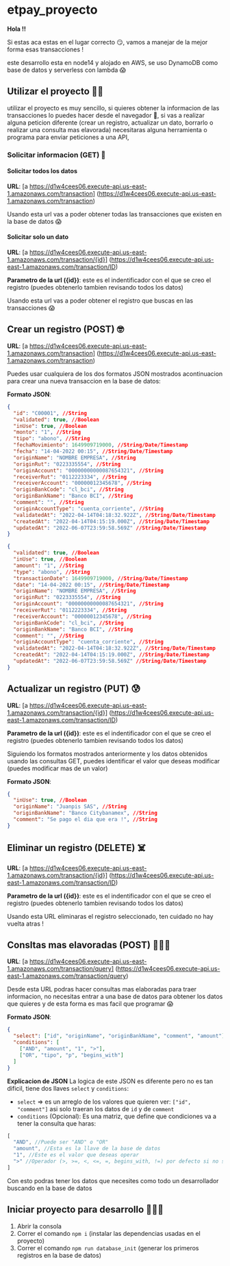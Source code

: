 # etpay_proyecto

**Hola !!**

Si estas aca estas en el lugar correcto 😏, vamos a manejar de la mejor forma
esas transacciones !

este desarrollo esta en node14 y alojado en AWS, se uso DynamoDB como base de
datos y serverless con lambda 😱

## Utilizar el proyecto 💪🏽
utilizar el proyecto es muy sencillo, si quieres obtener la informacion de las
transacciones lo puedes hacer desde el navegador 🤯, si vas a realizar alguna
peticion diferente (crear un registro, actualizar un dato, borrarlo o realizar
una consulta mas elavorada) necesitaras alguna herramienta o programa para
enviar peticiones a una API,

### Solicitar informacion (GET) 🧐
#### Solicitar todos los datos
**URL**:
[a https://d1w4cees06.execute-api.us-east-1.amazonaws.com/transaction]
(https://d1w4cees06.execute-api.us-east-1.amazonaws.com/transaction)

Usando esta url vas a poder obtener todas las transacciones que existen en la
base de datos 😱

#### Solicitar solo un dato
**URL**:
[a https://d1w4cees06.execute-api.us-east-1.amazonaws.com/transaction/{id}]
(https://d1w4cees06.execute-api.us-east-1.amazonaws.com/transaction/ID)

**Parametro de la url ({id})**: este es el indentificador con el que se creo el
registro (puedes obtenerlo tambien revisando todos los datos)

Usando esta url vas a poder obtener el registro que buscas en las transacciones
😱

## Crear un registro (POST) 🤓
**URL**:
[a https://d1w4cees06.execute-api.us-east-1.amazonaws.com/transaction]
(https://d1w4cees06.execute-api.us-east-1.amazonaws.com/transaction)

Puedes usar cualquiera de los dos formatos JSON mostrados acontinuacion para
crear una nueva transaccion en la base de datos:

**Formato JSON**:
```json
{
  "id": "C00001", //String
  "validated": true, //Boolean
  "inUse": true, //Boolean
  "monto": "1", //String
  "tipo": "abono", //String
  "fechaMovimiento": 1649909719000, //String/Date/Timestamp
  "fecha": "14-04-2022 00:15", //String/Date/Timestamp
  "originName": "NOMBRE EMPRESA", //String
  "originRut": "0223335554", //String
  "originAccount": "00000000000087654321", //String
  "receiverRut": "0112223334", //String
  "receiverAccount": "00000012345678", //String
  "originBankCode": "cl_bci", //String
  "originBankName": "Banco BCI", //String
  "comment": "", //String
  "originAccountType": "cuenta_corriente", //String
  "validatedAt": "2022-04-14T04:18:32.922Z", //String/Date/Timestamp
  "createdAt": "2022-04-14T04:15:19.000Z", //String/Date/Timestamp
  "updatedAt": "2022-06-07T23:59:58.569Z" //String/Date/Timestamp
}
```
```json
{
  "validated": true, //Boolean
  "inUse": true, //Boolean
  "amount": "1", //String
  "type": "abono", //String
  "transactionDate": 1649909719000, //String/Date/Timestamp
  "date": "14-04-2022 00:15", //String/Date/Timestamp
  "originName": "NOMBRE EMPRESA", //String
  "originRut": "0223335554", //String
  "originAccount": "00000000000087654321", //String
  "receiverRut": "0112223334", //String
  "receiverAccount": "00000012345678", //String
  "originBankCode": "cl_bci", //String
  "originBankName": "Banco BCI", //String
  "comment": "", //String
  "originAccountType": "cuenta_corriente", //String
  "validatedAt": "2022-04-14T04:18:32.922Z", //String/Date/Timestamp
  "createdAt": "2022-04-14T04:15:19.000Z", //String/Date/Timestamp
  "updatedAt": "2022-06-07T23:59:58.569Z" //String/Date/Timestamp
}
```

## Actualizar un registro (PUT) 😰
**URL**:
[a https://d1w4cees06.execute-api.us-east-1.amazonaws.com/transaction/{id}]
(https://d1w4cees06.execute-api.us-east-1.amazonaws.com/transaction/ID)

**Parametro de la url ({id})**: este es el indentificador con el que se creo el
registro (puedes obtenerlo tambien revisando todos los datos)

Siguiendo los formatos mostrados anteriormente y los datos obtenidos usando las
consultas GET, puedes identificar el valor que deseas modificar (puedes
modificar mas de un valor)

**Formato JSON**:
```json
{
  "inUse": true, //Boolean
  "originName": "Juanpis SAS", //String
  "originBankName": "Banco Citybanamex", //String
  "comment": "Se pago el dia que era !", //String
}
```

## Eliminar un registro (DELETE) ☠️
**URL**:
[a https://d1w4cees06.execute-api.us-east-1.amazonaws.com/transaction/{id}]
(https://d1w4cees06.execute-api.us-east-1.amazonaws.com/transaction/ID)

**Parametro de la url ({id})**: este es el indentificador con el que se creo el
registro (puedes obtenerlo tambien revisando todos los datos)

Usando esta URL eliminaras el registro seleccionado, ten cuidado no hay vuelta
atras !

## Consltas mas elavoradas (POST) 🧑🏽‍💻
**URL**:
[a https://d1w4cees06.execute-api.us-east-1.amazonaws.com/transaction/query]
(https://d1w4cees06.execute-api.us-east-1.amazonaws.com/transaction/query)

Desde esta URL podras hacer consultas mas elaboradas para traer informacion, no
necesitas entrar a una base de datos para obtener los datos que quieres y de
esta forma es mas facil que programar 😱

**Formato JSON**:
```json
{
  "select": ["id", "originName", "originBankName", "comment", "amount"],
  "conditions": [
    ["AND", "amount", "1", ">"],
    ["OR", "tipo", "p", "begins_with"]
  ]
}
```
**Explicacion de JSON**
La logica de este JSON es diferente pero no es tan dificil, tiene dos llaves
`select` y `conditions`:
- `select` => es un arreglo de los valores que quieren ver: `["id", "comment"]`
asi solo traeran los datos de `id` y de `comment`
- `conditions` (Opcional): Es una matriz, que define que condiciones va a tener
la consulta que haras:
```js
[
  "AND", //Puede ser "AND" o "OR"
  "amount", //Esta es la llave de la base de datos
  "1", //Este es el valor que deseas operar
  ">" //Operador (>, >=, <, <=, =, begins_with, !=) por defecto si no se envia es =
]
```
Con esto podras tener los datos que necesites como todo un desarrollador
buscando en la base de datos

## Iniciar proyecto para desarrollo 🧑🏽‍💻
1. Abrir la consola
2. Correr el comando `npm i` (instalar las dependencias usadas en el proyecto)
3. Correr el comando `npm run database_init` (generar los primeros registros en
la base de datos)
